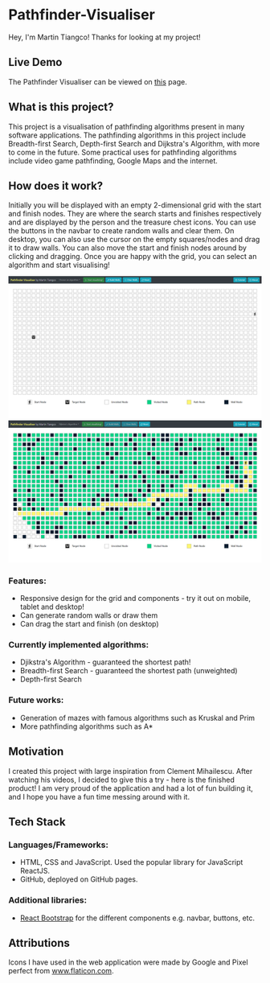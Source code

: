 # Pathfinder-Visualiser
Hey, I'm Martin Tiangco! Thanks for looking at my project!

## Live Demo
The Pathfinder Visualiser can be viewed on [this](https://martintiangco.github.io/Pathfinder-Visualiser/) page.

## What is this project?
This project is a visualisation of pathfinding algorithms present in many software applications. The pathfinding algorithms in this project include Breadth-first Search, Depth-first Search and Dijkstra's Algorithm, with more to come in the future. Some practical uses for pathfinding algorithms include video game pathfinding, Google Maps and the internet.

## How does it work?
Initially you will be displayed with an empty 2-dimensional grid with the start and finish nodes. They are where the search starts and finishes respectively and are displayed by the person and the treasure chest icons. You can use the buttons in the navbar to create random walls and clear them. On desktop, you can also use the cursor on the empty squares/nodes and drag it to draw walls. You can also move the start and finish nodes around by clicking and dragging. Once you are happy with the grid, you can select an algorithm and start visualising!

![Pathfinder Visualiser application photo](./img/demo.PNG)
![Visualiser in action](./img/demoInAction.PNG)

### Features:
- Responsive design for the grid and components - try it out on mobile, tablet and desktop!
- Can generate random walls or draw them
- Can drag the start and finish (on desktop)

### Currently implemented algorithms:
- Djikstra's Algorithm - guaranteed the shortest path!
- Breadth-first Search - guaranteed the shortest path (unweighted)
- Depth-first Search

### Future works:
- Generation of mazes with famous algorithms such as Kruskal and Prim
- More pathfinding algorithms such as A*

## Motivation
I created this project with large inspiration from Clement Mihailescu. After watching his videos, I decided to give this a try - here is the finished product! I am very proud of the application and had a lot of fun building it, and I hope you have a fun time messing around with it. 

## Tech Stack
### Languages/Frameworks:
- HTML, CSS and JavaScript. Used the popular library for JavaScript ReactJS.
- GitHub, deployed on GitHub pages.

### Additional libraries:
- [React Bootstrap](https://react-bootstrap.github.io/) for the different components e.g. navbar, buttons, etc.

## Attributions
Icons I have used in the web application were made by Google and Pixel perfect from www.flaticon.com. 
